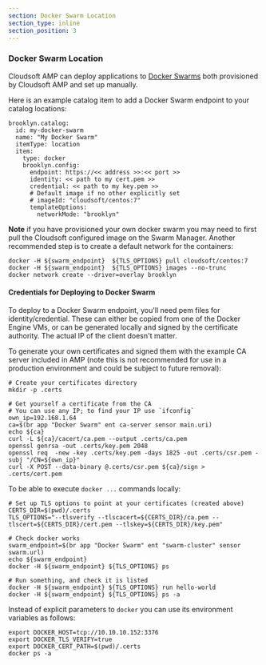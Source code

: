 ```yaml
---
section: Docker Swarm Location
section_type: inline
section_position: 3
---
```


### Docker Swarm Location

Cloudsoft AMP can deploy applications to [Docker Swarms](https://www.docker.com/products/docker-swarm) both provisioned by Cloudsoft AMP and set up manually.

Here is an example catalog item to add a Docker Swarm endpoint to your catalog locations:

    brooklyn.catalog:
      id: my-docker-swarm
      name: "My Docker Swarm"
      itemType: location
      item:
        type: docker
        brooklyn.config:
          endpoint: https://<< address >>:<< port >>
          identity: << path to my cert.pem >>
          credential: << path to my key.pem >>
          # Default image if no other explicitly set
          # imageId: "cloudsoft/centos:7"
          templateOptions:
            networkMode: "brooklyn"

**Note** if you have provisioned your own docker swarm you may need to first pull the Cloudsoft
configured image on the Swarm Manager. Another recommended step is to create a default network for the containers:

    docker -H ${swarm_endpoint}  ${TLS_OPTIONS} pull cloudsoft/centos:7
    docker -H ${swarm_endpoint}  ${TLS_OPTIONS} images --no-trunc
    docker network create --driver=overlay brooklyn

#### Credentials for Deploying to Docker Swarm

To deploy to a Docker Swarm endpoint, you'll need pem files for identity/credential. These can
either be copied from one of the Docker Engine VMs, or can be generated locally and signed by
the certificate authority. The actual IP of the client doesn't matter. 

To generate your own certificates and signed them with the example CA server included in AMP (note this is not
recommended for use in a production environment and could be subject to future removal):

    # Create your certificates directory
    mkdir -p .certs

    # Get yourself a certificate from the CA
    # You can use any IP; to find your IP use `ifconfig`
    own_ip=192.168.1.64
    ca=$(br app "Docker Swarm" ent ca-server sensor main.uri)
    echo ${ca}
    curl -L ${ca}/cacert/ca.pem --output .certs/ca.pem
    openssl genrsa -out .certs/key.pem 2048
    openssl req  -new -key .certs/key.pem -days 1825 -out .certs/csr.pem -subj "/CN=${own_ip}"
    curl -X POST --data-binary @.certs/csr.pem ${ca}/sign > .certs/cert.pem

To be able to execute `docker ...` commands locally:

    # Set up TLS options to point at your certificates (created above)
    CERTS_DIR=$(pwd)/.certs
    TLS_OPTIONS="--tlsverify --tlscacert=${CERTS_DIR}/ca.pem --tlscert=${CERTS_DIR}/cert.pem --tlskey=${CERTS_DIR}/key.pem"

    # Check docker works
    swarm_endpoint=$(br app "Docker Swarm" ent "swarm-cluster" sensor swarm.url)
    echo ${swarm_endpoint}
    docker -H ${swarm_endpoint} ${TLS_OPTIONS} ps

    # Run something, and check it is listed
    docker -H ${swarm_endpoint} ${TLS_OPTIONS} run hello-world
    docker -H ${swarm_endpoint} ${TLS_OPTIONS} ps -a

Instead of explicit parameters to `docker` you can use its environment variables as follows:

    export DOCKER_HOST=tcp://10.10.10.152:3376
    export DOCKER_TLS_VERIFY=true
    export DOCKER_CERT_PATH=$(pwd)/.certs
    docker ps -a